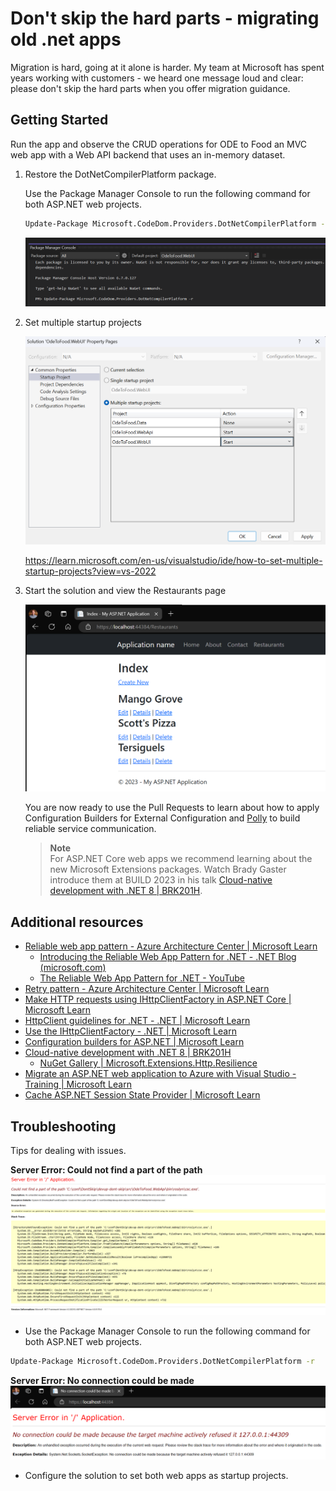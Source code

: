 # Don't skip the hard parts - migrating old .net apps
Migration is hard, going at it alone is harder. My team at Microsoft has spent years working with customers - we heard one message loud and clear: please don't skip the hard parts when you offer migration guidance.

## Getting Started
Run the app and observe the CRUD operations for ODE to Food an MVC web app with a Web API backend that uses an in-memory dataset.

1. Restore the DotNetCompilerPlatform package.

    Use the Package Manager Console to run the following command for both ASP.NET web projects.
    ```sh
    Update-Package Microsoft.CodeDom.Providers.DotNetCompilerPlatform -r
    ```

    ![#image of Package Manager Console command](./docs/images/RestoreTheDotNetCompilerPlatformPackage.png)

1. Set multiple startup projects

    ![#image showing that two start up projects should be selected](./docs/images/SetMultipleStartupProjects.png)

    https://learn.microsoft.com/en-us/visualstudio/ide/how-to-set-multiple-startup-projects?view=vs-2022

1. Start the solution and view the Restaurants page

    ![#image of the restaurants page](./docs/images/ImageOfTheRestaurantsPage.png)

    You are now ready to use the Pull Requests to learn about how to apply Configuration Builders for External Configuration and [Polly](https://github.com/App-vNext/Polly) to build reliable service communication.

    > **Note**<br>
    >  For ASP.NET Core web apps we recommend learning about the new Microsoft Extensions packages. Watch Brady Gaster introduce them at BUILD 2023 in his talk [Cloud-native development with .NET 8 | BRK201H](https://youtu.be/qoNflu8aRaA?t=1421).

## Additional resources

- [Reliable web app pattern - Azure Architecture Center | Microsoft Learn](https://learn.microsoft.com/azure/architecture/web-apps/guides/reliable-web-app/overview)
    - [Introducing the Reliable Web App Pattern for .NET - .NET Blog (microsoft.com)](https://devblogs.microsoft.com/dotnet/introducing-the-reliable-web-app-pattern/)
    - [The Reliable Web App Pattern for .NET - YouTube](https://www.youtube.com/playlist?list=PLI7iePan8aH54gIDJquV61dE3ENyaDi3Q)
- [Retry pattern - Azure Architecture Center | Microsoft Learn](https://learn.microsoft.com/azure/architecture/patterns/retry)
- [Make HTTP requests using IHttpClientFactory in ASP.NET Core | Microsoft Learn](https://learn.microsoft.com/aspnet/core/fundamentals/http-requests?view=aspnetcore-7.0#use-polly-based-handlers)
- [HttpClient guidelines for .NET - .NET | Microsoft Learn](https://learn.microsoft.com/dotnet/fundamentals/networking/http/httpclient-guidelines#recommended-use)
- [Use the IHttpClientFactory - .NET | Microsoft Learn](https://learn.microsoft.com/dotnet/core/extensions/httpclient-factory?source=recommendations)
- [Configuration builders for ASP.NET | Microsoft Learn](https://learn.microsoft.com/en-us/aspnet/config-builder)
- [Cloud-native development with .NET 8 | BRK201H](https://youtu.be/qoNflu8aRaA?t=1421)
    - [NuGet Gallery | Microsoft.Extensions.Http.Resilience](https://www.nuget.org/packages/Microsoft.Extensions.Http.Resilience)
- [Migrate an ASP.NET web application to Azure with Visual Studio - Training | Microsoft Learn](https://learn.microsoft.com/en-us/training/paths/migrate-aspnet-web-application/)
- [Cache ASP.NET Session State Provider | Microsoft Learn](https://learn.microsoft.com/en-us/azure/azure-cache-for-redis/cache-aspnet-session-state-provider)

## Troubleshooting
Tips for dealing with issues.

**Server Error: Could not find a part of the path**
![#image of runtime roslyn csc.exe error](./docs/images/CouldNotFindAPartOfThePath.png)

- Use the Package Manager Console to run the following command for both ASP.NET web projects.

```sh
Update-Package Microsoft.CodeDom.Providers.DotNetCompilerPlatform -r
```

**Server Error: No connection could be made**
![#image of runtime connection error](./docs/images/NoConnectionCouldBeMade.png)

- Configure the solution to set both web apps as startup projects.